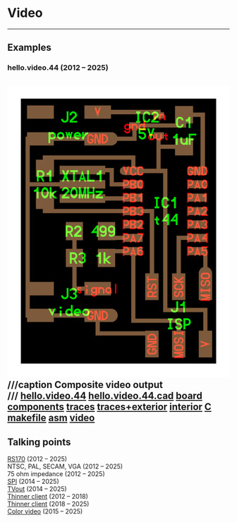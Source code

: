 # Video

---

## Examples

### hello.video.44 (2012 – 2025)
![](video/hello.video.44.png)
///caption
Composite video output  
///
[hello.video.44](video/hello.video.44) [hello.video.44.cad](video/hello.video.44.cad) [board](video/hello.video.44.png) [components](video/hello.video.44.jpg) [traces](video/hello.video.44.traces.png) [traces+exterior](video/hello.video.44.traces_exterior.png) [interior](video/hello.video.44.interior.png) [C](video/hello.video.44.c) [makefile](video/hello.video.44.make) [asm](video/hello.video.44.asm) [video](video/hello.video.44.mp4)
---

## Talking points

[RS170](RS-170.jpg) (2012 – 2025)  
NTSC, PAL, SECAM, VGA (2012 – 2025)  
75 ohm impedance (2012 – 2025)  
[SPI](http://fabacademy.org/archives/2014/students/fletcher.james/week12.html) (2014 – 2025)  
[TVout](https://code.google.com/p/arduino-tvout/) (2014 – 2025)  
[Thinner client](https://github.com/davidcranor/Thinner-Client) (2012 – 2018)  
[Thinner client](https://github.com/davidcranor/Thinner-Client/blob/master/Pictures/photo%201.JPG) (2018 – 2025)  
[Color video](https://www.google.com/search?q=xmega+color+video) (2015 – 2025)  
